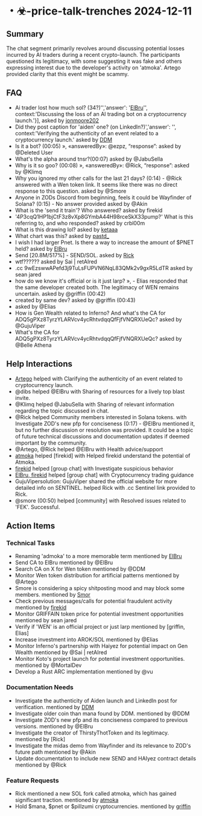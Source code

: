 # ・☣-price-talk-trenches 2024-12-11

## Summary
The chat segment primarily revolves around discussing potential losses incurred by AI traders during a recent crypto-launch. The participants questioned its legitimacy, with some suggesting it was fake and others expressing interest due to the developer's activity on 'atmoka'. Artego provided clarity that this event might be scammy.

## FAQ
- Ai trader lost how much sol? (34?)'','answer': '[ElBru](00:01)'', context:'Discussing the loss of an AI trading bot on a cryptocurrency launch.'}],  asked by [jonmoore202](00:01)
- Did they post caption for 'aiden' one? (on LinkedIn?)','answer': '', context:'Verifying the authenticity of an event related to a cryptocurrency launch.' asked by [DDM](00:02)
- Is it a bot? (00:05) », «answeredBy»: @ezpz, “response”:  asked by @Deleted User
- What's the alpha around tnsr?(00:07) asked by @JabuSella
- Why is it so goo? (00:08) », «answeredBy»: @Rick, “response”: asked by @Klimq
- Why you ignored my other calls for the last 21 days? (0:14) - @Rick answered with a Wen token link. It seems like there was no direct response to this question. asked by @Smore
- Anyone in ZODs Discord from beginning, feels it could be Wayfinder of Solana? (0:15) - No answer provided asked by @Akin
- What is the 'send it train'? Who answered? asked by firekid
- '4P3cqQ1HP1bjCtF3z8vXp8GYmbA44H98rceSkX33pump?' What is this referring to, and who responded? asked by crbl00m
- What is this drawing lol? asked by [ketaaa](00:31)
- What chart was this? asked by [pastd_](00:33)
- I wish I had larger Pnet. Is there a way to increase the amount of $PNET held? asked by [ElBru](00:34)
- Send [20.8M/517%] - SEND/SOL. asked by [Rick](00:35)
- wtf?????? asked by Sai | retAIred
- .cc 9wEzswwAPefd3j9TuLsFUPVN6NqL83QMk2v9gxR5LdTR asked by sean jared
- how do we know it's official or is it just larp? »,  - Elias responded that the same developer created both. The legitimacy of WEN remains uncertain. asked by @griffin (00:42)
- created by same dev? asked by @griffin (00:43)
-  asked by @Elias
- How is Gen Wealth related to Inferno? And what's the CA for ADQ5gPXz8TyrzYLARVcv4ycRhtvdqqQfFjfVNQRXUeQc? asked by @GujuViper
- What's the CA for ADQ5gPXz8TyrzYLARVcv4ycRhtvdqqQfFjfVNQRXUeQc? asked by @Belle Athena

## Help Interactions
- [Artego](00:03) helped  with Clarifying the authenticity of an event related to cryptocurrency launch.
- @dibs helped @ElBru with Sharing of resources for a lively top blast invite.
- @Klimq helped @JabuSella with Sharing of relevant information regarding the topic discussed in chat.
- @Rick helped Community members interested in Solana tokens. with Investigate ZOD's new pfp for conciseness (0:17) - @ElBru mentioned it, but no further discussion or resolution was provided. It could be a topic of future technical discussions and documentation updates if deemed important by the community.
- @Artego, @Rick helped @ElBru with Health advice/support
- [atmoka](https://pump.fun/4P3cqQ1HP1bjCtF3z8vXp8GYmbA44H98rceSkX33pump) helped [firekid] with Helped firekid understand the potential of Atmoka.
- [firekid](00:32) helped [group chat] with Investigate suspicious behavior
- [ElBru, firekid](00:34-00:35) helped [group chat] with Cryptocurrency trading guidance
- GujuVipersolution: GujuViper shared the official website for more detailed info on SENTINEL. helped Rick with .cc Sentinel link provided to Rick.
- @smore (00:50) helped [community] with Resolved issues related to 'FEK'. Successful.

## Action Items

### Technical Tasks
- Renaming 'admoka' to a more memorable term mentioned by [ElBru](00:03)
- Send CA to ElBru mentioned by @ElBru
- Search CA on X for Wen token mentioned by @DDM
- Monitor Wen token distribution for artificial patterns mentioned by @Artego
- Smore is considering a spicy shitposting mood and may block some members. mentioned by [Smor](https://discord.com/users/@me)
- Check previous messages/calls for potential fraudulent activity mentioned by [firekid](00:32)
- Monitor GRIFFAIN token price for potential investment opportunities mentioned by sean jared
- Verify if 'WEN' is an official project or just larp mentioned by [griffin, Elias]
- Increase investment into AROK/SOL mentioned by @Elias
- Monitor Inferno's partnership with Haiyez for potential impact on Gen Wealth mentioned by @Sai | retAIred
- Monitor Koto's project launch for potential investment opportunities. mentioned by @MortalDev
- Develop a Rust ARC implementation mentioned by @vu

### Documentation Needs
- Investigate the authenticity of Aiden launch and LinkedIn post for verification. mentioned by [DDM](00:02)
- Investigate older coin than mana found by DDM. mentioned by @DDM
- Investigate ZOD's new pfp and its conciseness compared to previous versions. mentioned by @ElBru
- Investigate the creator of ThirstyThotToken and its legitimacy. mentioned by [Rick]
- Investigate the midas demo from Wayfinder and its relevance to ZOD's future path mentioned by @Akin
- Update documentation to include new SEND and HAIyez contract details mentioned by @Rick

### Feature Requests
- Rick mentioned a new SOL fork called atmoka, which has gained significant traction. mentioned by [atmoka](https://pump.fun/4P3cqQ1HP1bjCtF3z8vXp8GYmbA44H98rceSkX33pump)
- Hold $mana, $pnet or $pillzumi cryptocurrencies. mentioned by [griffin](00:34)
